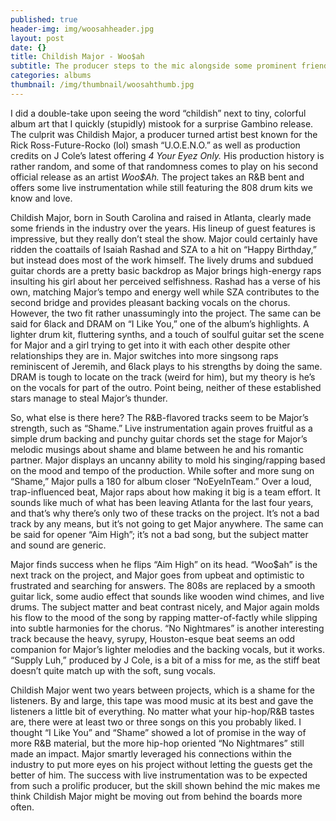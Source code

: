 ```yaml
---
published: true
header-img: img/woosahheader.jpg
layout: post
date: {}
title: Childish Major - Woo$ah
subtitle: The producer steps to the mic alongside some prominent friends
categories: albums
thumbnail: /img/thumbnail/woosahthumb.jpg
---
```

<p>I did a double-take upon seeing the word &ldquo;childish&rdquo; next to tiny, colorful album art that I quickly (stupidly) mistook for a surprise Gambino release. The culprit was Childish Major, a producer turned artist best known for the Rick Ross-Future-Rocko (lol) smash &ldquo;U.O.E.N.O.&rdquo; as well as production credits on J Cole&rsquo;s latest offering <em>4 Your Eyez Only. </em>His production history is rather random, and some of that randomness comes to play on his second official release as an artist <em>Woo$Ah. </em>The project takes an R&amp;B bent and offers some live instrumentation while still featuring the 808 drum kits we know and love.</p>
<p>Childish Major, born in South Carolina and raised in Atlanta, clearly made some friends in the industry over the years. His lineup of guest features is impressive, but they really don&rsquo;t steal the show. Major could certainly have ridden the coattails of Isaiah Rashad and SZA to a hit on &ldquo;Happy Birthday,&rdquo; but instead does most of the work himself. The lively drums and subdued guitar chords are a pretty basic backdrop as Major brings high-energy raps insulting his girl about her perceived selfishness. Rashad has a verse of his own, matching Major&rsquo;s tempo and energy well while SZA contributes to the second bridge and provides pleasant backing vocals on the chorus. However, the two fit rather unassumingly into the project. The same can be said for 6lack and DRAM on &ldquo;I Like You,&rdquo; one of the album&rsquo;s highlights. A lighter drum kit, fluttering synths, and a touch of soulful guitar set the scene for Major and a girl trying to get into it with each other despite other relationships they are in. Major switches into more singsong raps reminiscent of Jeremih, and 6lack plays to his strengths by doing the same. DRAM is tough to locate on the track (weird for him), but my theory is he&rsquo;s on the vocals for part of the outro. Point being, neither of these established stars manage to steal Major&rsquo;s thunder.</p>
<p>So, what else is there here? The R&amp;B-flavored tracks seem to be Major&rsquo;s strength, such as &ldquo;Shame.&rdquo; Live instrumentation again proves fruitful as a simple drum backing and punchy guitar chords set the stage for Major&rsquo;s melodic musings about shame and blame between he and his romantic partner. Major displays an uncanny ability to mold his singing/rapping based on the mood and tempo of the production. While softer and more sung on &ldquo;Shame,&rdquo; Major pulls a 180 for album closer &ldquo;NoEyeInTeam.&rdquo; Over a loud, trap-influenced beat, Major raps about how making it big is a team effort. It sounds like much of what has been leaving Atlanta for the last four years, and that&rsquo;s why there&rsquo;s only two of these tracks on the project. It&rsquo;s not a bad track by any means, but it&rsquo;s not going to get Major anywhere. The same can be said for opener &ldquo;Aim High&rdquo;; it&rsquo;s not a bad song, but the subject matter and sound are generic.</p>
<p>Major finds success when he flips &ldquo;Aim High&rdquo; on its head. &ldquo;Woo$ah&rdquo; is the next track on the project, and Major goes from upbeat and optimistic to frustrated and searching for answers. The 808s are replaced by a smooth guitar lick, some audio effect that sounds like wooden wind chimes, and live drums. The subject matter and beat contrast nicely, and Major again molds his flow to the mood of the song by rapping matter-of-factly while slipping into subtle harmonies for the chorus. &ldquo;No Nightmares&rdquo; is another interesting track because the heavy, syrupy, Houston-esque beat seems an odd companion for Major&rsquo;s lighter melodies and the backing vocals, but it works. &ldquo;Supply Luh,&rdquo; produced by J Cole, is a bit of a miss for me, as the stiff beat doesn&rsquo;t quite match up with the soft, sung vocals.</p>
<p>Childish Major went two years between projects, which is a shame for the listeners. By and large, this tape was mood music at its best and gave the listeners a little bit of everything. No matter what your hip-hop/R&amp;B tastes are, there were at least two or three songs on this you probably liked. I thought &ldquo;I Like You&rdquo; and &ldquo;Shame&rdquo; showed a lot of promise in the way of more R&amp;B material, but the more hip-hop oriented &ldquo;No Nightmares&rdquo; still made an impact. Major smartly leveraged his connections within the industry to put more eyes on his project without letting the guests get the better of him. The success with live instrumentation was to be expected from such a prolific producer, but the skill shown behind the mic makes me think Childish Major might be moving out from behind the boards more often.</p>
